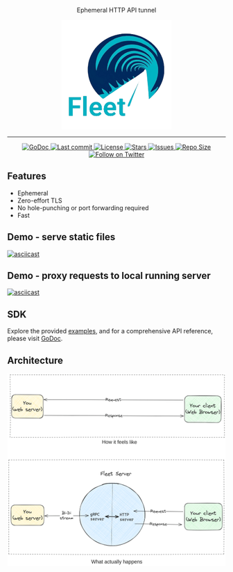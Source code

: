 <p align="center" width="100%">
  Ephemeral HTTP API tunnel
</p>

<p align="center" width="100%">
  <img width="50%" src="./assets/logo.png">
</p>

---

<div align="center"><p>
  <a href="https://godoc.org/github.com/murtaza-u/fleet">
    <img alt="GoDoc" src="https://img.shields.io/badge/godoc-reference-5272B4.svg?style=for-the-badge&logo=github&color=30b976&logoColor=D9E0EE&labelColor=302D41"/>
  </a>

  <a href="https://github.com/murtaza-u/fleet/pulse">
    <img alt="Last commit" src="https://img.shields.io/github/last-commit/murtaza-u/fleet?style=for-the-badge&logo=github&color=8bd5ca&logoColor=D9E0EE&labelColor=302D41"/>
  </a>

  <a href="https://github.com/murtaza-u/fleet/blob/main/LICENSE">
    <img alt="License" src="https://img.shields.io/github/license/murtaza-u/fleet?style=for-the-badge&logo=github&color=ee999f&logoColor=D9E0EE&labelColor=302D41" />
  </a>

  <a href="https://github.com/murtaza-u/fleet/stargazers">
    <img alt="Stars" src="https://img.shields.io/github/stars/murtaza-u/fleet?style=for-the-badge&logo=github&color=c69ff5&logoColor=D9E0EE&labelColor=302D41" />
  </a>

  <a href="https://github.com/murtaza-u/fleet/issues">
    <img alt="Issues" src="https://img.shields.io/github/issues/murtaza-u/fleet?style=for-the-badge&logo=bilibili&color=F5E0DC&logoColor=D9E0EE&labelColor=302D41" />
  </a>

  <a href="https://github.com/murtaza-u/fleet">
    <img alt="Repo Size" src="https://img.shields.io/github/repo-size/murtaza-u/fleet?color=%23DDB6F2&label=SIZE&logo=codesandbox&style=for-the-badge&logoColor=D9E0EE&labelColor=302D41" />
  </a>

  <a href="https://twitter.com/intent/follow?screen_name=murtaza_u_">
    <img alt="Follow on Twitter" src="https://img.shields.io/twitter/follow/murtaza_u_?style=for-the-badge&logo=twitter&color=8aadf3&logoColor=D9E0EE&labelColor=302D41" />
  </a>
</p></div>

## Features

* Ephemeral
* Zero-effort TLS
* No hole-punching or port forwarding required
* Fast

## Demo - serve static files

[![asciicast](https://asciinema.org/a/6lfmWZGfJDPwO8DYoCNG9WJwM.svg)](https://asciinema.org/a/6lfmWZGfJDPwO8DYoCNG9WJwM)

## Demo - proxy requests to local running server

[![asciicast](https://asciinema.org/a/jCQ3AUDPLRKL55tX3kqWTCnIY.svg)](https://asciinema.org/a/jCQ3AUDPLRKL55tX3kqWTCnIY)

## SDK

Explore the provided [examples](./example), and for a comprehensive API
reference, please visit
[GoDoc](https://godoc.org/github.com/murtaza-u/fleet).

## Architecture

![Fleet Architecture](./assets/fleet-architecture.png)

